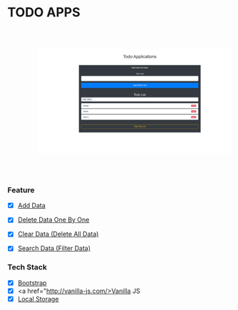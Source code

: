 # TODO APPS

<pre>
    <p align="center">
        <img width="460" src="image/todo-apps.png">
    </p>
</pre>

### Feature

* [x] <a href="javascript:void(0)">Add Data</a>
* [x] <a href="javascript:void(0)">Delete Data One By One</a>
* [x] <a href="javascript:void(0)">Clear Data (Delete All Data)</a>
* [x] <a href="javascript:void(0)">Search Data (Filter Data)</a>


### Tech Stack

* [x] <a href="https://getbootstrap.com/">Bootstrap</a>
* [x] <a href="http://vanilla-js.com/>Vanilla JS</a>
* [x] <a href="https://developer.mozilla.org/en-US/docs/Web/API/Window/localStorage">Local Storage</a>
